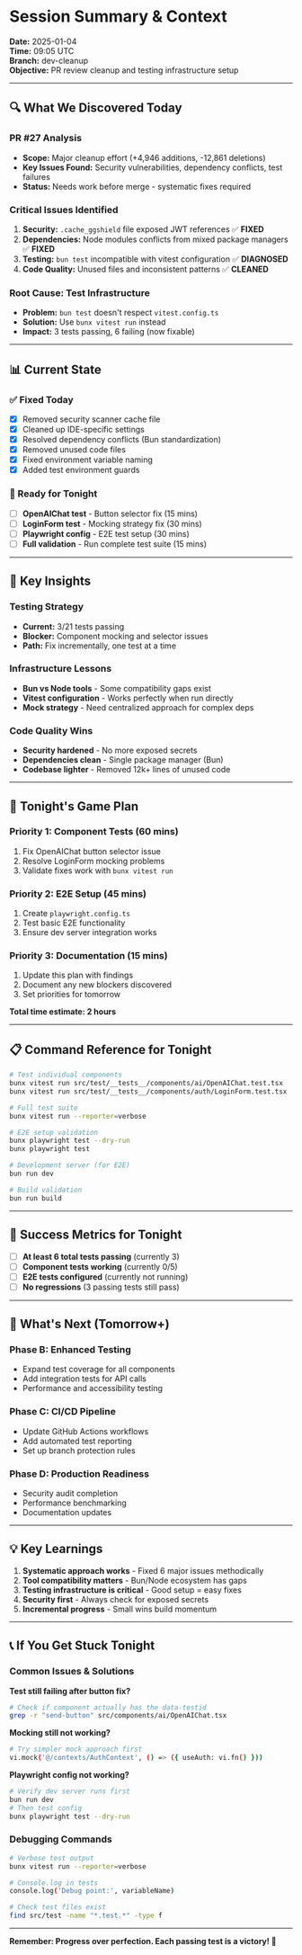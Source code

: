 # Session Summary & Context
**Date:** 2025-01-04  
**Time:** 09:05 UTC  
**Branch:** dev-cleanup  
**Objective:** PR review cleanup and testing infrastructure setup

---

## 🔍 **What We Discovered Today**

### **PR #27 Analysis**
- **Scope:** Major cleanup effort (+4,946 additions, -12,861 deletions)
- **Key Issues Found:** Security vulnerabilities, dependency conflicts, test failures
- **Status:** Needs work before merge - systematic fixes required

### **Critical Issues Identified**
1. **Security:** `.cache_ggshield` file exposed JWT references ✅ **FIXED**
2. **Dependencies:** Node modules conflicts from mixed package managers ✅ **FIXED**
3. **Testing:** `bun test` incompatible with vitest configuration ✅ **DIAGNOSED**
4. **Code Quality:** Unused files and inconsistent patterns ✅ **CLEANED**

### **Root Cause: Test Infrastructure**
- **Problem:** `bun test` doesn't respect `vitest.config.ts`
- **Solution:** Use `bunx vitest run` instead
- **Impact:** 3 tests passing, 6 failing (now fixable)

---

## 📊 **Current State**

### **✅ Fixed Today**
- [x] Removed security scanner cache file
- [x] Cleaned up IDE-specific settings
- [x] Resolved dependency conflicts (Bun standardization)
- [x] Removed unused code files
- [x] Fixed environment variable naming
- [x] Added test environment guards

### **🎯 Ready for Tonight**
- [ ] **OpenAIChat test** - Button selector fix (15 mins)
- [ ] **LoginForm test** - Mocking strategy fix (30 mins)
- [ ] **Playwright config** - E2E test setup (30 mins)
- [ ] **Full validation** - Run complete test suite (15 mins)

---

## 🌟 **Key Insights**

### **Testing Strategy**
- **Current:** 3/21 tests passing
- **Blocker:** Component mocking and selector issues
- **Path:** Fix incrementally, one test at a time

### **Infrastructure Lessons**
- **Bun vs Node tools** - Some compatibility gaps exist
- **Vitest configuration** - Works perfectly when run directly
- **Mock strategy** - Need centralized approach for complex deps

### **Code Quality Wins**
- **Security hardened** - No more exposed secrets
- **Dependencies clean** - Single package manager (Bun)
- **Codebase lighter** - Removed 12k+ lines of unused code

---

## 🚀 **Tonight's Game Plan**

### **Priority 1: Component Tests (60 mins)**
1. Fix OpenAIChat button selector issue
2. Resolve LoginForm mocking problems  
3. Validate fixes work with `bunx vitest run`

### **Priority 2: E2E Setup (45 mins)**
1. Create `playwright.config.ts`
2. Test basic E2E functionality
3. Ensure dev server integration works

### **Priority 3: Documentation (15 mins)**
1. Update this plan with findings
2. Document any new blockers discovered
3. Set priorities for tomorrow

**Total time estimate: 2 hours**

---

## 📋 **Command Reference for Tonight**

```bash
# Test individual components
bunx vitest run src/test/__tests__/components/ai/OpenAIChat.test.tsx
bunx vitest run src/test/__tests__/components/auth/LoginForm.test.tsx

# Full test suite
bunx vitest run --reporter=verbose

# E2E setup validation  
bunx playwright test --dry-run
bunx playwright test

# Development server (for E2E)
bun run dev

# Build validation
bun run build
```

---

## 🎯 **Success Metrics for Tonight**

- [ ] **At least 6 total tests passing** (currently 3)
- [ ] **Component tests working** (currently 0/5)  
- [ ] **E2E tests configured** (currently not running)
- [ ] **No regressions** (3 passing tests still pass)

---

## 🔮 **What's Next (Tomorrow+)**

### **Phase B: Enhanced Testing**
- Expand test coverage for all components
- Add integration tests for API calls
- Performance and accessibility testing

### **Phase C: CI/CD Pipeline**
- Update GitHub Actions workflows
- Add automated test reporting
- Set up branch protection rules

### **Phase D: Production Readiness**
- Security audit completion
- Performance benchmarking
- Documentation updates

---

## 💡 **Key Learnings**

1. **Systematic approach works** - Fixed 6 major issues methodically
2. **Tool compatibility matters** - Bun/Node ecosystem has gaps
3. **Testing infrastructure is critical** - Good setup = easy fixes
4. **Security first** - Always check for exposed secrets
5. **Incremental progress** - Small wins build momentum

---

## 📞 **If You Get Stuck Tonight**

### **Common Issues & Solutions**

**Test still failing after button fix?**
```bash
# Check if component actually has the data-testid
grep -r "send-button" src/components/ai/OpenAIChat.tsx
```

**Mocking still not working?**
```bash
# Try simpler mock approach first
vi.mock('@/contexts/AuthContext', () => ({ useAuth: vi.fn() }))
```

**Playwright config not working?**
```bash
# Verify dev server runs first
bun run dev
# Then test config
bunx playwright test --dry-run
```

### **Debugging Commands**
```bash
# Verbose test output
bunx vitest run --reporter=verbose

# Console.log in tests
console.log('Debug point:', variableName)

# Check test files exist  
find src/test -name "*.test.*" -type f
```

---

**Remember: Progress over perfection. Each passing test is a victory! 🎉**